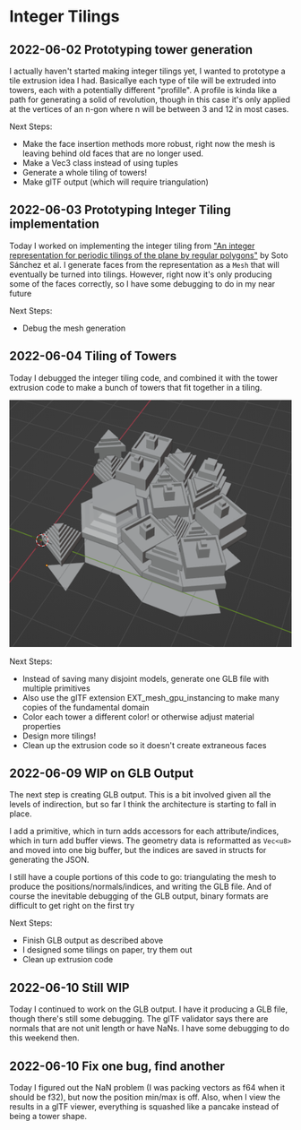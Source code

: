 # Integer Tilings

## 2022-06-02 Prototyping tower generation

I actually haven't started making integer tilings yet,
I wanted to prototype a tile extrusion idea I had.
Basicallye each type of tile will be extruded into towers,
each with a potentially different "profille". A profile
is kinda like a path for generating a solid of revolution,
though in this case it's only applied at the vertices of
an n-gon where n will be between 3 and 12 in most cases.

Next Steps:

* Make the face insertion methods more robust, right now
the mesh is leaving behind old faces that are no longer used.
* Make a Vec3 class instead of using tuples
* Generate a whole tiling of towers!
* Make glTF output (which will require triangulation)

## 2022-06-03 Prototyping Integer Tiling implementation

Today I worked on implementing the integer tiling from
["An integer representation for periodic tilings of the plane by regular polygons"](https://reality.cs.ucl.ac.uk/projects/tilings/sotosanchez2021integer.pdf)
by Soto Sánchez et al. I generate faces from the representation as a `Mesh`
that will eventually be turned into tilings. However, right now it's only
producing some of the faces correctly, so I have some debugging to do in my
near future

Next Steps:

* Debug the mesh generation

## 2022-06-04 Tiling of Towers

Today I debugged the integer tiling code, and combined it with the tower
extrusion code to make a bunch of towers that fit together in a tiling.

![Example output](figures/test-tiling-output.png)

Next Steps:

* Instead of saving many disjoint models, generate one GLB file with multiple
    primitives
* Also use the glTF extension EXT_mesh_gpu_instancing to make many copies of
    the fundamental domain
* Color each tower a different color! or otherwise adjust material properties
* Design more tilings!
* Clean up the extrusion code so it doesn't create extraneous faces

## 2022-06-09 WIP on GLB Output

The next step is creating GLB output. This is a bit involved given all the
levels of indirection, but so far I think the architecture is starting to
fall in place.

I add a primitive, which in turn adds accessors for each attribute/indices,
which in turn add buffer views. The geometry data is reformatted as `Vec<u8>`
and moved into one big buffer, but the indices are saved in structs for
generating the JSON.

I still have a couple portions of this code to go: triangulating the mesh
to produce the positions/normals/indices, and writing the GLB file. And of
course the inevitable debugging of the GLB output, binary formats are difficult
to get right on the first try

Next Steps:

* Finish GLB output as described above
* I designed some tilings on paper, try them out
* Clean up extrusion code

## 2022-06-10 Still WIP

Today I continued to work on the GLB output. I have it producing a GLB
file, though there's still some debugging. The glTF validator says there
are normals that are not unit length or have NaNs. I have some debugging to
do this weekend then.

## 2022-06-10 Fix one bug, find another

Today I figured out the NaN problem (I was packing vectors as f64 when it should
be f32), but now the position min/max is off. Also, when I view the results in
a glTF viewer, everything is squashed like a pancake instead of being a tower
shape.